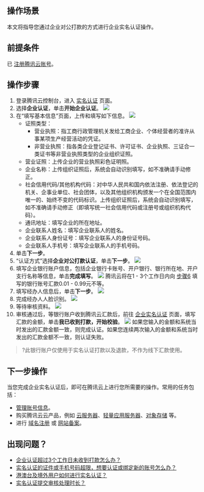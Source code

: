 ## 操作场景

本文将指导您通过企业对公打款的方式进行企业实名认证操作。

## 前提条件

已 [注册腾讯云账号](https://cloud.tencent.com/document/product/378/17985)。

## 操作步骤

1. 登录腾讯云控制台，进入 [实名认证](https://console.cloud.tencent.com/developer/auth) 页面。
2. 选择**企业认证**，单击**开始企业认证**。
   ![](https://main.qcloudimg.com/raw/daf72cdd89a9d4a64d069739f4f1207b.png)
3. 在“填写基本信息”页面，上传和填写如下信息。
   ![](https://main.qcloudimg.com/raw/d844c1fac95350cfb8d0ceb2d612b1b0.png)
	- 证照类型：
		- 营业执照：指工商行政管理机关发给工商企业、个体经营者的准许从事某项生产经营活动的凭证。
		- 非营业执照：指各类企业登记证书、许可证书、企业执照、三证合一类证书等非营业执照类型的企业组织证照。
	- 营业证照：上传企业的营业执照彩色证明照。
	- 企业名称：上传组织证照后，系统会自动识别填写，如不准确请手动修正。
	- 社会信用代码/其他机构代码：对中华人民共和国内依法注册、依法登记的机关、企事业单位、社会团体，以及其他组织机构颁发一个在全国范围内唯一的、始终不变的代码标识。上传组织证照后，系统会自动识别填写，如不准确请手动修正（即填写统一社会信用代码或注册号或组织机构代码）。
	- 通讯地址：填写企业的所在地址。
	- 企业联系人姓名：填写企业联系人的姓名。
	- 企业联系人身份证号：填写企业联系人的身份证号码。
	- 企业联系人手机号：填写企业联系人的手机号码。
4. 单击**下一步**。
5. “认证方式”选择**企业对公打款认证**，单击**下一步**。
   ![](https://main.qcloudimg.com/raw/a67f21e1ff85c98c8f882996d7b7718e.png)
6. <span id="step06"></span>填写企业银行账户信息，包括企业银行卡账号、开户银行、银行所在地、开户支行名称等信息，单击**完成填写**。
   ![](https://main.qcloudimg.com/raw/085a81362171e14ca7772b415ec78044.png)
     腾讯云将在1 - 3个工作日内向 [步骤6](#step06) 填写的银行账号汇款0.01 - 0.99元不等。
7. 填写经办人信息后，单击**下一步**。
  ![](https://qcloudimg.tencent-cloud.cn/raw/27b8e0961454dd258bb83829a18ae57b.png)
8. 完成经办人人脸识别。
  ![](https://qcloudimg.tencent-cloud.cn/raw/8e9272a79909fd32a078dc0603cfab77.png)
9. 等待审核资料。
![](https://qcloudimg.tencent-cloud.cn/raw/3bd3e4e658eb14fb061c2988fe129621.png)
10. 审核通过后，等银行账户收到腾讯云汇款后，前往 [企业实名认证](https://console.cloud.tencent.com/developer/auth) 页面，填写汇款的金额，单击**我已收到打款，开始校验**。
![](https://qcloudimg.tencent-cloud.cn/raw/454effa71e4858628ae6584c760223a4.png)
 如果您输入的金额和系统当时发出的汇款金额一致，则完成认证。如果您连续两次输入的金额和系统当时发出的汇款金额不一致，则认证失败。
>?此银行账户仅使用于实名认证打款以及退款，不作为线下汇款使用。

## 下一步操作

当您完成企业实名认证后，即可在腾讯云上进行您所需要的操作。常用的任务包括：

- [管理账号信息](https://cloud.tencent.com/document/product/378/55639)。
- 购买腾讯云云产品，例如 [云服务器](https://cloud.tencent.com/document/product/213)、[轻量应用服务器](https://cloud.tencent.com/document/product/1207)、[对象存储](https://cloud.tencent.com/document/product/436) 等。
- 进行 [域名注册](https://cloud.tencent.com/document/product/242) 或 [网站备案](https://cloud.tencent.com/document/product/243)。

## 出现问题？

- [企业认证超过3个工作日未收到打款怎么办？](https://cloud.tencent.com/document/product/378/12037#.E4.BC.81.E4.B8.9A.E8.AE.A4.E8.AF.81.E8.B6.85.E8.BF.873.E4.B8.AA.E5.B7.A5.E4.BD.9C.E6.97.A5.E6.9C.AA.E6.94.B6.E5.88.B0.E6.89.93.E6.AC.BE.E6.80.8E.E4.B9.88.E5.8A.9E.EF.BC.9F)
- [实名认证的证件或手机号码超限，想要认证或绑定新的账号怎么办？](https://cloud.tencent.com/document/product/378/55619#.E5.AE.9E.E5.90.8D.E8.AE.A4.E8.AF.81.E7.9A.84.E8.AF.81.E4.BB.B6.E6.88.96.E6.89.8B.E6.9C.BA.E5.8F.B7.E7.A0.81.E8.B6.85.E9.99.90.EF.BC.8C.E6.83.B3.E8.A6.81.E8.AE.A4.E8.AF.81.E6.88.96.E7.BB.91.E5.AE.9A.E6.96.B0.E7.9A.84.E8.B4.A6.E5.8F.B7.E6.80.8E.E4.B9.88.E5.8A.9E.EF.BC.9F)
- [港澳台及境外用户如何进行实名认证？](https://cloud.tencent.com/document/product/378/55619#.E6.B8.AF.E6.BE.B3.E5.8F.B0.E5.8F.8A.E5.A2.83.E5.A4.96.E7.94.A8.E6.88.B7.E5.A6.82.E4.BD.95.E8.BF.9B.E8.A1.8C.E5.AE.9E.E5.90.8D.E8.AE.A4.E8.AF.81.EF.BC.9F)
- [实名认证提交审核处理时长？](https://cloud.tencent.com/document/product/378/55619#.E5.AE.9E.E5.90.8D.E8.AE.A4.E8.AF.81.E6.8F.90.E4.BA.A4.E5.AE.A1.E6.A0.B8.E5.A4.84.E7.90.86.E6.97.B6.E9.95.BF.EF.BC.9F)
